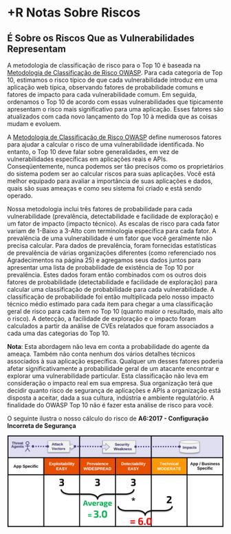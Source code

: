 # +R Notas Sobre Riscos

## É Sobre os Riscos Que as Vulnerabilidades Representam

A metodologia de classificação de risco para o Top 10 é baseada na [Metodologia de Classificação de Risco OWASP](https://owasp.org/www-community/OWASP_Risk_Rating_Methodology). Para cada categoria de Top 10, estimamos o risco típico de que cada vulnerabilidade introduz em uma aplicação web típica, observando fatores de probabilidade comuns e fatores de impacto para cada vulnerabilidade comum. Em seguida, ordenamos o Top 10 de acordo com essas vulnerabilidades que tipicamente apresentam o risco mais significativo para uma aplicação. Esses fatores são atualizados com cada novo lançamento do Top 10 à medida que as coisas mudam e evoluem.

A [Metodologia de Classificação de Risco OWASP](https://owasp.org/www-community/OWASP_Risk_Rating_Methodology) define numerosos fatores para ajudar a calcular o risco de uma vulnerabilidade identificada. No entanto, o Top 10 deve falar sobre generalidades, em vez de vulnerabilidades específicas em aplicações reais e APIs. Conseqüentemente, nunca podemos ser tão precisos como os proprietários do sistema podem ser ao calcular riscos para suas aplicações. Você está melhor equipado para avaliar a importância de suas aplicações e dados, quais são suas ameaças e como seu sistema foi criado e está sendo operado.

Nossa metodologia inclui três fatores de probabilidade para cada vulnerabilidade (prevalência, detectabilidade e facilidade de exploração) e um fator de impacto (impacto técnico). As escalas de risco para cada fator variam de 1-Baixo a 3-Alto com terminologia específica para cada fator. A prevalência de uma vulnerabilidade é um fator que você geralmente não precisa calcular. Para dados de prevalência, foram fornecidas estatísticas de prevalência de várias organizações diferentes (como referenciado nos Agradecimentos na página 25) e agregamos seus dados juntos para apresentar uma lista de probabilidade de existência de Top 10 por prevalência. Estes dados foram então combinados com os outros dois fatores de probabilidade (detectabilidade e facilidade de exploração) para calcular uma classificação de probabilidade para cada vulnerabilidade. A classificação de probabilidade foi então multiplicada pelo nosso impacto técnico médio estimado para cada item para chegar a uma classificação geral de risco para cada item no Top 10 (quanto maior o resultado, mais alto o risco). A detecção, a facilidade de exploração e o impacto foram calculados a partir da análise de CVEs relatados que foram associados a cada uma das categorias do Top 10.

**Nota**: Esta abordagem não leva em conta a probabilidade do agente da ameaça. Também não conta nenhum dos vários detalhes técnicos associados à sua aplicação específica. Qualquer um desses fatores poderia afetar significativamente a probabilidade geral de um atacante encontrar e explorar uma vulnerabilidade particular. Esta classificação não leva em consideração o impacto real em sua empresa. Sua organização terá que decidir quanto risco de segurança de aplicações e APIs a organização está disposta a aceitar, dada a sua cultura, indústria e ambiente regulatório. A finalidade do OWASP Top 10 não é fazer esta análise de risco para você.

O seguinte ilustra o nosso cálculo do risco de **A6:2017 - Configuração Incorreta de Segurança**

![Cálculo de Risco para A6:2017-Configuração Incorreta de Segurança](images/0xc0-risk-explanation.png)

